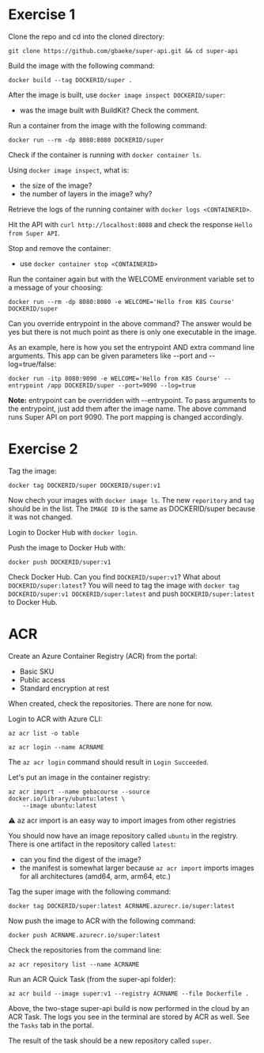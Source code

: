 # Exercise 1

Clone the repo and cd into the cloned directory:

```
git clone https://github.com/gbaeke/super-api.git && cd super-api
```

Build the image with the following command:

```
docker build --tag DOCKERID/super .
```

After the image is built, use `docker image inspect DOCKERID/super`:
- was the image built with BuildKit? Check the comment.

Run a container from the image with the following command:

```
docker run --rm -dp 8080:8080 DOCKERID/super
```

Check if the container is running with `docker container ls`.

Using `docker image inspect`, what is:
- the size of the image?
- the number of layers in the image? why?

Retrieve the logs of the running container with `docker logs <CONTAINERID>`.

Hit the API with `curl http://localhost:8080` and check the response `Hello from Super API`.

Stop and remove the container:
- use `docker container stop <CONTAINERID>`

Run the container again but with the WELCOME environment variable set to a message of your choosing:

```
docker run --rm -dp 8080:8080 -e WELCOME='Hello from K8S Course' DOCKERID/super
```

Can you override entrypoint in the above command? The answer would be yes but there is not much point as there is only one executable in the image.

As an example, here is how you set the entrypoint AND extra command line arguments. This app can be given parameters like --port and --log=true/false:

```
docker run -itp 8080:9090 -e WELCOME='Hello from K8S Course' --entrypoint /app DOCKERID/super --port=9090 --log=true
```

**Note:** entrypoint can be overridden with --entrypoint. To pass arguments to the entrypoint, just add them after the image name. The above command runs Super API on port 9090. The port mapping is changed accordingly.

# Exercise 2

Tag the image:

```
docker tag DOCKERID/super DOCKERID/super:v1
```

Now chech your images with `docker image ls`. The new `reporitory` and `tag` should be in the list. The `IMAGE ID` is the same as DOCKERID/super because it was not changed.

Login to Docker Hub with `docker login`.

Push the image to Docker Hub with:

```
docker push DOCKERID/super:v1
```

Check Docker Hub. Can you find `DOCKERID/super:v1`? What about `DOCKERID/super:latest`? You will need to tag the image with `docker tag DOCKERID/super:v1 DOCKERID/super:latest` and push `DOCKERID/super:latest` to Docker Hub.


# ACR

Create an Azure Container Registry (ACR) from the portal:
- Basic SKU
- Public access
- Standard encryption at rest


When created, check the repositories. There are none for now.

Login to ACR with Azure CLI:

```
az acr list -o table

az acr login --name ACRNAME
```

The `az acr login` command should result in `Login Succeeded`.

Let's put an image in the container registry:

```
az acr import --name gebacourse --source docker.io/library/ubuntu:latest \
    --image ubuntu:latest
```

⚠️ az acr import is an easy way to import images from other registries

You should now have an image repository called `ubuntu` in the registry. There is one artifact in the repository called `latest`:

- can you find the digest of the image?
- the manifest is somewhat larger because `az acr import` imports images for all architectures (amd64, arm, arm64, etc.)

Tag the super image with the following command:

```
docker tag DOCKERID/super:latest ACRNAME.azurecr.io/super:latest
```

Now push the image to ACR with the following command:

```
docker push ACRNAME.azurecr.io/super:latest
```

Check the repositories from the command line:

```
az acr repository list --name ACRNAME
```

Run an ACR Quick Task (from the super-api folder):

```
az acr build --image super:v1 --registry ACRNAME --file Dockerfile .
```

Above, the two-stage super-api build is now performed in the cloud by an ACR Task. The logs you see in the terminal are stored by ACR as well. See the `Tasks` tab in the portal.

The result of the task should be a new repository called `super`.